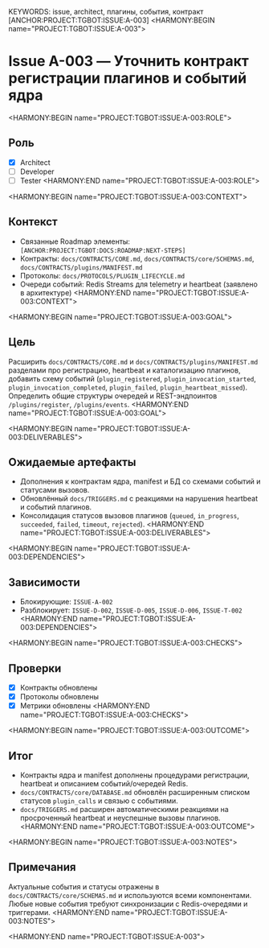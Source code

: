 KEYWORDS: issue, architect, плагины, события, контракт
[ANCHOR:PROJECT:TGBOT:ISSUE:A-003]
<HARMONY:BEGIN name="PROJECT:TGBOT:ISSUE:A-003">
# Issue A-003 — Уточнить контракт регистрации плагинов и событий ядра

<HARMONY:BEGIN name="PROJECT:TGBOT:ISSUE:A-003:ROLE">
## Роль
- [x] Architect
- [ ] Developer
- [ ] Tester
<HARMONY:END name="PROJECT:TGBOT:ISSUE:A-003:ROLE">

<HARMONY:BEGIN name="PROJECT:TGBOT:ISSUE:A-003:CONTEXT">
## Контекст
- Связанные Roadmap элементы: `[ANCHOR:PROJECT:TGBOT:DOCS:ROADMAP:NEXT-STEPS]`
- Контракты: `docs/CONTRACTS/CORE.md`, `docs/CONTRACTS/core/SCHEMAS.md`, `docs/CONTRACTS/plugins/MANIFEST.md`
- Протоколы: `docs/PROTOCOLS/PLUGIN_LIFECYCLE.md`
- Очереди событий: Redis Streams для telemetry и heartbeat (заявлено в архитектуре)
<HARMONY:END name="PROJECT:TGBOT:ISSUE:A-003:CONTEXT">

<HARMONY:BEGIN name="PROJECT:TGBOT:ISSUE:A-003:GOAL">
## Цель
Расширить `docs/CONTRACTS/CORE.md` и `docs/CONTRACTS/plugins/MANIFEST.md` разделами про регистрацию, heartbeat и каталогизацию плагинов, добавить схему событий (`plugin_registered`, `plugin_invocation_started`, `plugin_invocation_completed`, `plugin_failed`, `plugin_heartbeat_missed`). Определить общие структуры очередей и REST-эндпоинтов `/plugins/register`, `/plugins/events`.
<HARMONY:END name="PROJECT:TGBOT:ISSUE:A-003:GOAL">

<HARMONY:BEGIN name="PROJECT:TGBOT:ISSUE:A-003:DELIVERABLES">
## Ожидаемые артефакты
- Дополнения к контрактам ядра, manifest и БД со схемами событий и статусами вызовов.
- Обновлённый `docs/TRIGGERS.md` с реакциями на нарушения heartbeat и событий плагинов.
- Консолидация статусов вызовов плагинов (`queued`, `in_progress`, `succeeded`, `failed`, `timeout`, `rejected`).
<HARMONY:END name="PROJECT:TGBOT:ISSUE:A-003:DELIVERABLES">

<HARMONY:BEGIN name="PROJECT:TGBOT:ISSUE:A-003:DEPENDENCIES">
## Зависимости
- Блокирующие: `ISSUE-A-002`
- Разблокирует: `ISSUE-D-002`, `ISSUE-D-005`, `ISSUE-D-006`, `ISSUE-T-002`
<HARMONY:END name="PROJECT:TGBOT:ISSUE:A-003:DEPENDENCIES">

<HARMONY:BEGIN name="PROJECT:TGBOT:ISSUE:A-003:CHECKS">
## Проверки
- [x] Контракты обновлены
- [x] Протоколы обновлены
- [x] Метрики обновлены
<HARMONY:END name="PROJECT:TGBOT:ISSUE:A-003:CHECKS">

<HARMONY:BEGIN name="PROJECT:TGBOT:ISSUE:A-003:OUTCOME">
## Итог
- Контракты ядра и manifest дополнены процедурами регистрации, heartbeat и описанием событий/очередей Redis.
- `docs/CONTRACTS/core/DATABASE.md` обновлён расширенным списком статусов `plugin_calls` и связью с событиями.
- `docs/TRIGGERS.md` расширен автоматическими реакциями на просроченный heartbeat и неуспешные вызовы плагинов.
<HARMONY:END name="PROJECT:TGBOT:ISSUE:A-003:OUTCOME">

<HARMONY:BEGIN name="PROJECT:TGBOT:ISSUE:A-003:NOTES">
## Примечания
Актуальные события и статусы отражены в `docs/CONTRACTS/core/SCHEMAS.md` и используются всеми компонентами. Любые новые события требуют синхронизации с Redis-очередями и триггерами.
<HARMONY:END name="PROJECT:TGBOT:ISSUE:A-003:NOTES">

<HARMONY:END name="PROJECT:TGBOT:ISSUE:A-003">
